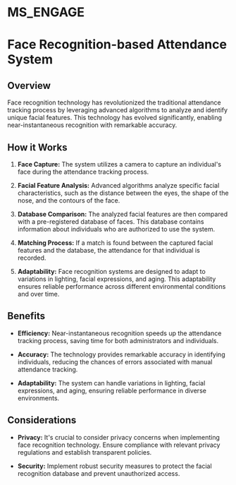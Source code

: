 # MS_ENGAGE
# Face Recognition-based Attendance System

## Overview

Face recognition technology has revolutionized the traditional attendance tracking process by leveraging advanced algorithms to analyze and identify unique facial features. This technology has evolved significantly, enabling near-instantaneous recognition with remarkable accuracy.

## How it Works

1. **Face Capture:** The system utilizes a camera to capture an individual's face during the attendance tracking process.

2. **Facial Feature Analysis:** Advanced algorithms analyze specific facial characteristics, such as the distance between the eyes, the shape of the nose, and the contours of the face.

3. **Database Comparison:** The analyzed facial features are then compared with a pre-registered database of faces. This database contains information about individuals who are authorized to use the system.

4. **Matching Process:** If a match is found between the captured facial features and the database, the attendance for that individual is recorded.

5. **Adaptability:** Face recognition systems are designed to adapt to variations in lighting, facial expressions, and aging. This adaptability ensures reliable performance across different environmental conditions and over time.

## Benefits

- **Efficiency:** Near-instantaneous recognition speeds up the attendance tracking process, saving time for both administrators and individuals.

- **Accuracy:** The technology provides remarkable accuracy in identifying individuals, reducing the chances of errors associated with manual attendance tracking.

- **Adaptability:** The system can handle variations in lighting, facial expressions, and aging, ensuring reliable performance in diverse environments.

## Considerations

- **Privacy:** It's crucial to consider privacy concerns when implementing face recognition technology. Ensure compliance with relevant privacy regulations and establish transparent policies.

- **Security:** Implement robust security measures to protect the facial recognition database and prevent unauthorized access.


